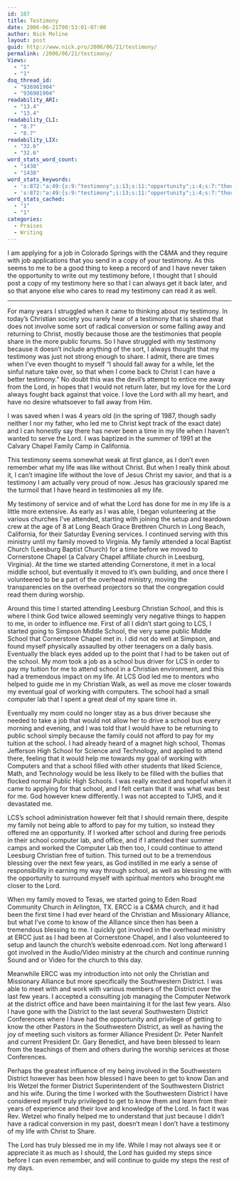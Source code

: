 ```yaml
---
id: 107
title: Testimony
date: 2006-06-21T00:53:01-07:00
author: Nick Moline
layout: post
guid: http://www.nick.pro/2006/06/21/testimony/
permalink: /2006/06/21/testimony/
Views:
  - "1"
  - "1"
dsq_thread_id:
  - "936981904"
  - "936981904"
readability_ARI:
  - "13.4"
  - "13.4"
readability_CLI:
  - "8.7"
  - "8.7"
readability_LIX:
  - "32.6"
  - "32.6"
word_stats_word_count:
  - "1438"
  - "1438"
word_stats_keywords:
  - 's:872:"a:49:{s:9:"testimony";i:13;s:11:"opportunity";i:4;s:7:"thought";i:3;s:4:"read";i:3;s:4:"well";i:5;s:5:"years";i:6;s:9:"christian";i:7;s:4:"away";i:4;s:6:"christ";i:6;s:7:"because";i:5;s:5:"share";i:3;s:6:"public";i:4;s:4:"just";i:3;s:4:"lord";i:9;s:4:"love";i:4;s:4:"time";i:7;s:4:"life";i:8;s:6:"chapel";i:5;s:6:"family";i:6;s:5:"heard";i:3;s:4:"able";i:3;s:8:"attended";i:3;s:4:"long";i:3;s:6:"church";i:8;s:8:"ministry";i:4;s:5:"moved";i:4;s:8:"leesburg";i:4;s:11:"cornerstone";i:4;s:7:"started";i:4;s:6:"middle";i:3;s:6:"school";i:19;s:10:"eventually";i:3;s:8:"overhead";i:3;s:5:"going";i:3;s:7:"tuition";i:4;s:6:"attend";i:3;s:10:"tremendous";i:3;s:8:"computer";i:4;s:4:"high";i:3;s:6:"worked";i:3;s:8:"continue";i:3;s:8:"blessing";i:3;s:4:"ercc";i:3;s:8:"alliance";i:4;s:4:"know";i:4;s:8:"involved";i:3;s:12:"southwestern";i:6;s:8:"district";i:10;s:7:"blessed";i:3;}";'
  - 's:872:"a:49:{s:9:"testimony";i:13;s:11:"opportunity";i:4;s:7:"thought";i:3;s:4:"read";i:3;s:4:"well";i:5;s:5:"years";i:6;s:9:"christian";i:7;s:4:"away";i:4;s:6:"christ";i:6;s:7:"because";i:5;s:5:"share";i:3;s:6:"public";i:4;s:4:"just";i:3;s:4:"lord";i:9;s:4:"love";i:4;s:4:"time";i:7;s:4:"life";i:8;s:6:"chapel";i:5;s:6:"family";i:6;s:5:"heard";i:3;s:4:"able";i:3;s:8:"attended";i:3;s:4:"long";i:3;s:6:"church";i:8;s:8:"ministry";i:4;s:5:"moved";i:4;s:8:"leesburg";i:4;s:11:"cornerstone";i:4;s:7:"started";i:4;s:6:"middle";i:3;s:6:"school";i:19;s:10:"eventually";i:3;s:8:"overhead";i:3;s:5:"going";i:3;s:7:"tuition";i:4;s:6:"attend";i:3;s:10:"tremendous";i:3;s:8:"computer";i:4;s:4:"high";i:3;s:6:"worked";i:3;s:8:"continue";i:3;s:8:"blessing";i:3;s:4:"ercc";i:3;s:8:"alliance";i:4;s:4:"know";i:4;s:8:"involved";i:3;s:12:"southwestern";i:6;s:8:"district";i:10;s:7:"blessed";i:3;}";'
word_stats_cached:
  - "1"
  - "1"
categories:
  - Praises
  - Writing
---
```

I am applying for a job in Colorado Springs with the C&MA and they require with job applications that you send in a copy of your testimony. As this seems to me to be a good thing to keep a record of and I have never taken the opportunity to write out my testimony before, I thought that I should post a copy of my testimony here so that I can always get it back later, and so that anyone else who cares to read my testimony can read it as well.

<!--more-->

* * *

For many years I struggled when it came to thinking about my testimony. In today&#8217;s Christian society you rarely hear of a testimony that is shared that does not involve some sort of radical conversion or some falling away and returning to Christ, mostly because those are the testimonies that people share in the more public forums. So I have struggled with my testimony because it doesn&#8217;t include anything of the sort, I always thought that my testimony was just not strong enough to share. I admit, there are times when I&#8217;ve even thought to myself &#8220;I should fall away for a while, let the sinful nature take over, so that when I come back to Christ I can have a better testimony.&#8221; No doubt this was the devil&#8217;s attempt to entice me away from the Lord, in hopes that I would not return later, but my love for the Lord always fought back against that voice. I love the Lord with all my heart, and have no desire whatsoever to fall away from Him.

I was saved when I was 4 years old (in the spring of 1987, though sadly neither I nor my father, who led me to Christ kept track of the exact date) and I can honestly say there has never been a time in my life when I haven&#8217;t wanted to serve the Lord. I was baptized in the summer of 1991 at the Calvary Chapel Family Camp in California.

This testimony seems somewhat weak at first glance, as I don&#8217;t even remember what my life was like without Christ. But when I really think about it, I can&#8217;t imagine life without the love of Jesus Christ my savior, and that is a testimony I am actually very proud of now. Jesus has graciously spared me the turmoil that I have heard in testimonies all my life.

My testimony of service and of what the Lord has done for me in my life is a little more extensive. As early as I was able, I began volunteering at the various churches I&#8217;ve attended, starting with joining the setup and teardown crew at the age of 8 at Long Beach Grace Brethren Church in Long Beach, California, for their Saturday Evening services. I continued serving with this ministry until my family moved to Virginia. My family attended a local Baptist Church (Leesburg Baptist Church) for a time before we moved to Cornerstone Chapel (a Calvary Chapel affiliate church in Leesburg, Virginia). At the time we started attending Cornerstone, it met in a local middle school, but eventually it moved to it&#8217;s own building, and once there I volunteered to be a part of the overhead ministry, moving the transparencies on the overhead projectors so that the congregation could read them during worship.

Around this time I started attending Leesburg Christian School, and this is where I think God twice allowed seemingly very negative things to happen to me, in order to influence me. First of all I didn&#8217;t start going to LCS, I started going to Simpson Middle School, the very same public Middle School that Cornerstone Chapel met in. I did not do well at Simpson, and found myself physically assaulted by other teenagers on a daily basis. Eventually the black eyes added up to the point that I had to be taken out of the school. My mom took a job as a school bus driver for LCS in order to pay my tuition for me to attend school in a Christian environment, and this had a tremendous impact on my life. At LCS God led me to mentors who helped to guide me in my Christian Walk, as well as move me closer towards my eventual goal of working with computers. The school had a small computer lab that I spent a great deal of my spare time in.

Eventually my mom could no longer stay as a bus driver because she needed to take a job that would not allow her to drive a school bus every morning and evening, and I was told that I would have to be returning to public school simply because the family could not afford to pay for my tuition at the school. I had already heard of a magnet high school, Thomas Jefferson High School for Science and Technology, and applied to attend there, feeling that it would help me towards my goal of working with Computers and that a school filled with other students that liked Science, Math, and Technology would be less likely to be filled with the bullies that flocked normal Public High Schools. I was really excited and hopeful when it came to applying for that school, and I felt certain that it was what was best for me. God however knew differently. I was not accepted to TJHS, and it devastated me.

LCS&#8217;s school administration however felt that I should remain there, despite my family not being able to afford to pay for my tuition, so instead they offered me an opportunity. If I worked after school and during free periods in their school computer lab, and office, and if I attended their summer camps and worked the Computer Lab then too, I could continue to attend Leesburg Christian free of tuition. This turned out to be a tremendous blessing over the next few years, as God instilled in me early a sense of responsibility in earning my way through school, as well as blessing me with the opportunity to surround myself with spiritual mentors who brought me closer to the Lord.

When my family moved to Texas, we started going to Eden Road Community Church in Arlington, TX. ERCC is a C&MA church, and it had been the first time I had ever heard of the Christian and Missionary Alliance, but what I&#8217;ve come to know of the Alliance since then has been a tremendous blessing to me. I quickly got involved in the overhead ministry at ERCC just as I had been at Cornerstone Chapel, and I also volunteered to setup and launch the church&#8217;s website edenroad.com. Not long afterward I got involved in the Audio/Video ministry at the church and continue running Sound and or Video for the church to this day.

Meanwhile ERCC was my introduction into not only the Christian and Missionary Alliance but more specifically the Southwestern District. I was able to meet with and work with various members of the District over the last few years. I accepted a consulting job managing the Computer Network at the district office and have been maintaining it for the last few years. Also I have gone with the District to the last several Southwestern District Conferences where I have had the opportunity and privilege of getting to know the other Pastors in the Southwestern District, as well as having the joy of meeting such visitors as former Alliance President Dr. Peter Nanfelt and current President Dr. Gary Benedict, and have been blessed to learn from the teachings of them and others during the worship services at those Conferences.

Perhaps the greatest influence of my being involved in the Southwestern District however has been how blessed I have been to get to know Dan and Iris Wetzel the former District Superintendent of the Southwestern District and his wife. During the time I worked with the Southwestern District I have considered myself truly privileged to get to know them and learn from their years of experience and their love and knowledge of the Lord. In fact it was Rev. Wetzel who finally helped me to understand that just because I didn&#8217;t have a radical conversion in my past, doesn&#8217;t mean I don&#8217;t have a testimony of my life with Christ to Share.

The Lord has truly blessed me in my life. While I may not always see it or appreciate it as much as I should, the Lord has guided my steps since before I can even remember, and will continue to guide my steps the rest of my days.